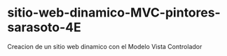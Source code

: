 # sitio-web-dinamico-MVC-pintores-sarasoto-4E
Creacion de un sitio web dinamico con el Modelo Vista Controlador
